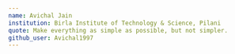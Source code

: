 ```yaml
---
name: Avichal Jain  
institution: Birla Institute of Technology & Science, Pilani
quote: Make everything as simple as possible, but not simpler.  
github_user: Avichal1997
---
```

